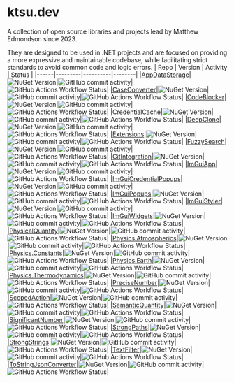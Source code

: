 # ktsu.dev

A collection of open source libraries and projects lead by Matthew Edmondson since 2023.

They are designed to be used in .NET projects and are focused on providing a more expressive and maintainable codebase, while facilitating strict standards to avoid common code and logic errors.
| Repo | Version | Activity | Status |
|------|---------|----------|--------|
|[AppDataStorage](https://github.com/ktsu-dev/AppDataStorage)|![NuGet Version](https://img.shields.io/nuget/v/ktsu.AppDataStorage?label=&logo=nuget)|![GitHub commit activity](https://img.shields.io/github/commit-activity/m/ktsu-dev/AppDataStorage?label=&logo=github)|![GitHub Actions Workflow Status](https://img.shields.io/github/actions/workflow/status/ktsu-dev/AppDataStorage/dotnet.yml?label=&logo=github)|
|[CaseConverter](https://github.com/ktsu-dev/CaseConverter)|![NuGet Version](https://img.shields.io/nuget/v/ktsu.CaseConverter?label=&logo=nuget)|![GitHub commit activity](https://img.shields.io/github/commit-activity/m/ktsu-dev/CaseConverter?label=&logo=github)|![GitHub Actions Workflow Status](https://img.shields.io/github/actions/workflow/status/ktsu-dev/CaseConverter/dotnet.yml?label=&logo=github)|
|[CodeBlocker](https://github.com/ktsu-dev/CodeBlocker)|![NuGet Version](https://img.shields.io/nuget/v/ktsu.CodeBlocker?label=&logo=nuget)|![GitHub commit activity](https://img.shields.io/github/commit-activity/m/ktsu-dev/CodeBlocker?label=&logo=github)|![GitHub Actions Workflow Status](https://img.shields.io/github/actions/workflow/status/ktsu-dev/CodeBlocker/dotnet.yml?label=&logo=github)|
|[CredentialCache](https://github.com/ktsu-dev/CredentialCache)|![NuGet Version](https://img.shields.io/nuget/v/ktsu.CredentialCache?label=&logo=nuget)|![GitHub commit activity](https://img.shields.io/github/commit-activity/m/ktsu-dev/CredentialCache?label=&logo=github)|![GitHub Actions Workflow Status](https://img.shields.io/github/actions/workflow/status/ktsu-dev/CredentialCache/dotnet.yml?label=&logo=github)|
|[DeepClone](https://github.com/ktsu-dev/DeepClone)|![NuGet Version](https://img.shields.io/nuget/v/ktsu.DeepClone?label=&logo=nuget)|![GitHub commit activity](https://img.shields.io/github/commit-activity/m/ktsu-dev/DeepClone?label=&logo=github)|![GitHub Actions Workflow Status](https://img.shields.io/github/actions/workflow/status/ktsu-dev/DeepClone/dotnet.yml?label=&logo=github)|
|[Extensions](https://github.com/ktsu-dev/Extensions)|![NuGet Version](https://img.shields.io/nuget/v/ktsu.Extensions?label=&logo=nuget)|![GitHub commit activity](https://img.shields.io/github/commit-activity/m/ktsu-dev/Extensions?label=&logo=github)|![GitHub Actions Workflow Status](https://img.shields.io/github/actions/workflow/status/ktsu-dev/Extensions/dotnet.yml?label=&logo=github)|
|[FuzzySearch](https://github.com/ktsu-dev/FuzzySearch)|![NuGet Version](https://img.shields.io/nuget/v/ktsu.FuzzySearch?label=&logo=nuget)|![GitHub commit activity](https://img.shields.io/github/commit-activity/m/ktsu-dev/FuzzySearch?label=&logo=github)|![GitHub Actions Workflow Status](https://img.shields.io/github/actions/workflow/status/ktsu-dev/FuzzySearch/dotnet.yml?label=&logo=github)|
|[GitIntegration](https://github.com/ktsu-dev/GitIntegration)|![NuGet Version](https://img.shields.io/nuget/v/ktsu.GitIntegration?label=&logo=nuget)|![GitHub commit activity](https://img.shields.io/github/commit-activity/m/ktsu-dev/GitIntegration?label=&logo=github)|![GitHub Actions Workflow Status](https://img.shields.io/github/actions/workflow/status/ktsu-dev/GitIntegration/dotnet.yml?label=&logo=github)|
|[ImGuiApp](https://github.com/ktsu-dev/ImGuiApp)|![NuGet Version](https://img.shields.io/nuget/v/ktsu.ImGuiApp?label=&logo=nuget)|![GitHub commit activity](https://img.shields.io/github/commit-activity/m/ktsu-dev/ImGuiApp?label=&logo=github)|![GitHub Actions Workflow Status](https://img.shields.io/github/actions/workflow/status/ktsu-dev/ImGuiApp/dotnet.yml?label=&logo=github)|
|[ImGuiCredentialPopups](https://github.com/ktsu-dev/ImGuiCredentialPopups)|![NuGet Version](https://img.shields.io/nuget/v/ktsu.ImGuiCredentialPopups?label=&logo=nuget)|![GitHub commit activity](https://img.shields.io/github/commit-activity/m/ktsu-dev/ImGuiCredentialPopups?label=&logo=github)|![GitHub Actions Workflow Status](https://img.shields.io/github/actions/workflow/status/ktsu-dev/ImGuiCredentialPopups/dotnet.yml?label=&logo=github)|
|[ImGuiPopups](https://github.com/ktsu-dev/ImGuiPopups)|![NuGet Version](https://img.shields.io/nuget/v/ktsu.ImGuiPopups?label=&logo=nuget)|![GitHub commit activity](https://img.shields.io/github/commit-activity/m/ktsu-dev/ImGuiPopups?label=&logo=github)|![GitHub Actions Workflow Status](https://img.shields.io/github/actions/workflow/status/ktsu-dev/ImGuiPopups/dotnet.yml?label=&logo=github)|
|[ImGuiStyler](https://github.com/ktsu-dev/ImGuiStyler)|![NuGet Version](https://img.shields.io/nuget/v/ktsu.ImGuiStyler?label=&logo=nuget)|![GitHub commit activity](https://img.shields.io/github/commit-activity/m/ktsu-dev/ImGuiStyler?label=&logo=github)|![GitHub Actions Workflow Status](https://img.shields.io/github/actions/workflow/status/ktsu-dev/ImGuiStyler/dotnet.yml?label=&logo=github)|
|[ImGuiWidgets](https://github.com/ktsu-dev/ImGuiWidgets)|![NuGet Version](https://img.shields.io/nuget/v/ktsu.ImGuiWidgets?label=&logo=nuget)|![GitHub commit activity](https://img.shields.io/github/commit-activity/m/ktsu-dev/ImGuiWidgets?label=&logo=github)|![GitHub Actions Workflow Status](https://img.shields.io/github/actions/workflow/status/ktsu-dev/ImGuiWidgets/dotnet.yml?label=&logo=github)|
|[PhysicalQuantity](https://github.com/ktsu-dev/PhysicalQuantity)|![NuGet Version](https://img.shields.io/nuget/v/ktsu.PhysicalQuantity?label=&logo=nuget)|![GitHub commit activity](https://img.shields.io/github/commit-activity/m/ktsu-dev/PhysicalQuantity?label=&logo=github)|![GitHub Actions Workflow Status](https://img.shields.io/github/actions/workflow/status/ktsu-dev/PhysicalQuantity/dotnet.yml?label=&logo=github)|
|[Physics.Atmospherics](https://github.com/ktsu-dev/Physics.Atmospherics)|![NuGet Version](https://img.shields.io/nuget/v/ktsu.Physics.Atmospherics?label=&logo=nuget)|![GitHub commit activity](https://img.shields.io/github/commit-activity/m/ktsu-dev/Physics.Atmospherics?label=&logo=github)|![GitHub Actions Workflow Status](https://img.shields.io/github/actions/workflow/status/ktsu-dev/Physics.Atmospherics/dotnet.yml?label=&logo=github)|
|[Physics.Constants](https://github.com/ktsu-dev/Physics.Constants)|![NuGet Version](https://img.shields.io/nuget/v/ktsu.Physics.Constants?label=&logo=nuget)|![GitHub commit activity](https://img.shields.io/github/commit-activity/m/ktsu-dev/Physics.Constants?label=&logo=github)|![GitHub Actions Workflow Status](https://img.shields.io/github/actions/workflow/status/ktsu-dev/Physics.Constants/dotnet.yml?label=&logo=github)|
|[Physics.Earth](https://github.com/ktsu-dev/Physics.Earth)|![NuGet Version](https://img.shields.io/nuget/v/ktsu.Physics.Earth?label=&logo=nuget)|![GitHub commit activity](https://img.shields.io/github/commit-activity/m/ktsu-dev/Physics.Earth?label=&logo=github)|![GitHub Actions Workflow Status](https://img.shields.io/github/actions/workflow/status/ktsu-dev/Physics.Earth/dotnet.yml?label=&logo=github)|
|[Physics.Thermodynamics](https://github.com/ktsu-dev/Physics.Thermodynamics)|![NuGet Version](https://img.shields.io/nuget/v/ktsu.Physics.Thermodynamics?label=&logo=nuget)|![GitHub commit activity](https://img.shields.io/github/commit-activity/m/ktsu-dev/Physics.Thermodynamics?label=&logo=github)|![GitHub Actions Workflow Status](https://img.shields.io/github/actions/workflow/status/ktsu-dev/Physics.Thermodynamics/dotnet.yml?label=&logo=github)|
|[PreciseNumber](https://github.com/ktsu-dev/PreciseNumber)|![NuGet Version](https://img.shields.io/nuget/v/ktsu.PreciseNumber?label=&logo=nuget)|![GitHub commit activity](https://img.shields.io/github/commit-activity/m/ktsu-dev/PreciseNumber?label=&logo=github)|![GitHub Actions Workflow Status](https://img.shields.io/github/actions/workflow/status/ktsu-dev/PreciseNumber/dotnet.yml?label=&logo=github)|
|[ScopedAction](https://github.com/ktsu-dev/ScopedAction)|![NuGet Version](https://img.shields.io/nuget/v/ktsu.ScopedAction?label=&logo=nuget)|![GitHub commit activity](https://img.shields.io/github/commit-activity/m/ktsu-dev/ScopedAction?label=&logo=github)|![GitHub Actions Workflow Status](https://img.shields.io/github/actions/workflow/status/ktsu-dev/ScopedAction/dotnet.yml?label=&logo=github)|
|[SemanticQuantity](https://github.com/ktsu-dev/SemanticQuantity)|![NuGet Version](https://img.shields.io/nuget/v/ktsu.SemanticQuantity?label=&logo=nuget)|![GitHub commit activity](https://img.shields.io/github/commit-activity/m/ktsu-dev/SemanticQuantity?label=&logo=github)|![GitHub Actions Workflow Status](https://img.shields.io/github/actions/workflow/status/ktsu-dev/SemanticQuantity/dotnet.yml?label=&logo=github)|
|[SignificantNumber](https://github.com/ktsu-dev/SignificantNumber)|![NuGet Version](https://img.shields.io/nuget/v/ktsu.SignificantNumber?label=&logo=nuget)|![GitHub commit activity](https://img.shields.io/github/commit-activity/m/ktsu-dev/SignificantNumber?label=&logo=github)|![GitHub Actions Workflow Status](https://img.shields.io/github/actions/workflow/status/ktsu-dev/SignificantNumber/dotnet.yml?label=&logo=github)|
|[StrongPaths](https://github.com/ktsu-dev/StrongPaths)|![NuGet Version](https://img.shields.io/nuget/v/ktsu.StrongPaths?label=&logo=nuget)|![GitHub commit activity](https://img.shields.io/github/commit-activity/m/ktsu-dev/StrongPaths?label=&logo=github)|![GitHub Actions Workflow Status](https://img.shields.io/github/actions/workflow/status/ktsu-dev/StrongPaths/dotnet.yml?label=&logo=github)|
|[StrongStrings](https://github.com/ktsu-dev/StrongStrings)|![NuGet Version](https://img.shields.io/nuget/v/ktsu.StrongStrings?label=&logo=nuget)|![GitHub commit activity](https://img.shields.io/github/commit-activity/m/ktsu-dev/StrongStrings?label=&logo=github)|![GitHub Actions Workflow Status](https://img.shields.io/github/actions/workflow/status/ktsu-dev/StrongStrings/dotnet.yml?label=&logo=github)|
|[TextFilter](https://github.com/ktsu-dev/TextFilter)|![NuGet Version](https://img.shields.io/nuget/v/ktsu.TextFilter?label=&logo=nuget)|![GitHub commit activity](https://img.shields.io/github/commit-activity/m/ktsu-dev/TextFilter?label=&logo=github)|![GitHub Actions Workflow Status](https://img.shields.io/github/actions/workflow/status/ktsu-dev/TextFilter/dotnet.yml?label=&logo=github)|
|[ToStringJsonConverter](https://github.com/ktsu-dev/ToStringJsonConverter)|![NuGet Version](https://img.shields.io/nuget/v/ktsu.ToStringJsonConverter?label=&logo=nuget)|![GitHub commit activity](https://img.shields.io/github/commit-activity/m/ktsu-dev/ToStringJsonConverter?label=&logo=github)|![GitHub Actions Workflow Status](https://img.shields.io/github/actions/workflow/status/ktsu-dev/ToStringJsonConverter/dotnet.yml?label=&logo=github)|
